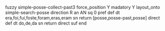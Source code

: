 fuzzy simple-posse-collect-past3
   force_position Y
   madatory Y
   layout_onto simple-search-posse
   direction R
   an AN
   sq 0
   pref 
   def 
    dt era,foi,fui,foste,foram,eras,eram
    sn 
    return [posse,posse-past,posse]
    direct 
   def 
    dt do,de,da
    sn 
    return 
    direct 
   suf 
end
